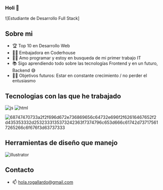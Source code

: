 ### Holi 👋

<!--
**RocioGallardo/RocioGallardo** is a ✨ _special_ ✨ repository because its `README.md` (this file) appears on your GitHub profile.

Here are some ideas to get you started:

- 🔭 I’m currently working on ...
- 🌱 I’m currently learning ...
- 👯 I’m looking to collaborate on ...
- 🤔 I’m looking for help with ...
- 💬 Ask me about ...
- 📫 How to reach me: ...
- 😄 Pronouns: ...
- ⚡ Fun fact: ...
-->

![Estudiante de Desarrollo Full Stack]


## Sobre mi
- 🏆 Top 10 en Desarrollo Web 
- 🫶🏻 Embajadora en Coderhouse
- 👨‍💻 Amo programar y estoy en busqueda de mi primer trabajo IT 
- 📚 Sigo aprendiendo todo sobre las tecnologías Frontend y en un futuro, Backend 😅
- 💪🏼 Objetivos futuros: Estar en constante crecimiento / no perder el entusiasmo


## Tecnologias con las que he trabajado


![js](https://user-images.githubusercontent.com/89470788/179840206-818bdcc1-666c-4b63-a9a7-b16638b6af19.svg)
![html](https://user-images.githubusercontent.com/89470788/179843482-39b09d7f-1c47-4797-9552-8144a056b205.svg)

![68747470733a2f2f696d672e736869656c64732e696f2f62616467652f2d435353332d2532333135373242363f7374796c653d666c61742d737175617265266c6f676f3d63737333](https://user-images.githubusercontent.com/89470788/179842793-658bc4cc-41c0-4a3e-959e-e445cfd8b658.svg)



## Herramientas de diseño que manejo
![illustrator](https://user-images.githubusercontent.com/89470788/179844009-8e862ebb-b259-4ec8-acfe-dac403500f1b.svg)


## Contacto
- 📫 [hola.rogallardo@gmail.com](mailto:hola.rogallardo@gmail.com)










